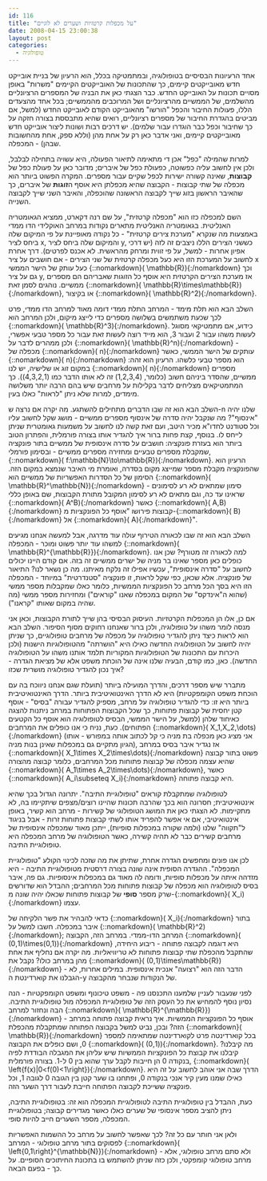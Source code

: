```yaml
---
id: 116
title: "על מכפלות קרטזיות ושערים לא לוגיים"
date: 2008-04-15 23:00:38
layout: post
categories: 
  - טופולוגיה
---
```

אחד הרעיונות הבסיסיים בטופולוגיה, ובמתמטיקה בכלל, הוא הרעיון של בניית אובייקט חדש מאובייקטים קיימים, כך שהתכונות של האובייקטים הקיימים "משרות" באופן מסויים תכונות על האובייקט החדש. כבר הצגתי כאן את הבניה של המספרים הרציונליים מהשלמים, של הממשיים מהרציונליים ושל המרוכבים מהממשיים; בכל אחד מהצעדים הללו, פעולות החיבור והכפל "הורשו" מהאובייקט הקודם לאובייקט החדש (למשל, אם מביטים בהגדרת החיבור של מספרים רציונליים, רואים שהיא מתבססת בצורה חזקה על כך שחיבור וכפל כבר הוגדרו עבור שלמים). יש דרכים רבות ושונות ליצור אובייקט חדש מאובייקטים קיימים, ואני אדבר כאן רק על אחת מהן (וללא ספק, אחת מהחשובות שבהן) - המכפלה.

למרות שהמילה "כפל" אכן די מתאימה לתיאור הפעולה, היא עשויה בתחילה לבלבל, ולכן אין לחשוב עליה כפשוטה, כפעולת כפל של איברים; מדובר כאן על פעולת כפל של <strong>קבוצות</strong>, שאינה קשורה ישירות לכפל שקיים עבור מספרים. המקרה הפשוט ביותר הוא מכפלה של שתי קבוצות - הקבוצה שהיא מכפלתן היא אוסף ה<strong>זוגות</strong> של איברים, כך שהאיבר הראשון בזוג שייך לקבוצה הראשונה שהוכפלה, והאיבר השני שייך לקבוצה השנייה.

השם למכפלה כזו הוא "מכפלה קרטזית", על שם רנה דקארט, ממציא הגאומטריה האנליטית. בגאומטריה האנליטית מתארים נקודות במרחב האוקלידי הדו ממדי באמצעות מה שנקרא "מערכת צירים קרטזית" - כל נקודה מאופיינת על פי המיקום שלה ביחס לציר x, והמיקום שלה ביחס לציר y, כששני הצירים הללו ניצבים זה לזה (יש דרכי אפיון אחרות - למשל, על פי זווית ומרחק מהראשית. לא אכנס לפרטים). דרך אחרת לחשוב על המערכת הזו היא כעל מכפלה קרטזית של שני הצירים - אם חושבים על ציר x כעל עותק של הישר הממשי {::nomarkdown}\(  \mathbb{R}\){:/nomarkdown} וכך גם על ציר y, אז מערכת הצירים הקרטזית היא אוסף כל הזוגות שאבריהם הם מספרים ממשיים. נוהגים לסמן זאת {::nomarkdown}\( \mathbb{R}\times\mathbb{R}\){:/nomarkdown}, או בקיצור {::nomarkdown}\( \mathbb{R}^2\){:/nomarkdown}.

השלב הבא הוא תלת מימד - המרחב התלת ממדי דומה מאוד למרחב הדו ממדי, פרט לכך שכעת משתמשים בשלושה מספרים כדי לייצג מיקום, ולכן המרחב הוא {::nomarkdown}\( \mathbb{R}^3\){:/nomarkdown}. כידוע, אם מתמטיקאי מסוגל לעשות משהו עבור 2 ועבור 3, הוא מייד רוצה לעשות זאת עבור כל מספר טבעי אפשרי, ולכן ממהרים לדבר על {::nomarkdown}\( \mathbb{R}^n\){:/nomarkdown} - מכפלה של {::nomarkdown}\( n\){:/nomarkdown} עותקים של הישר הממשי, כאשר {::nomarkdown}\( n\){:/nomarkdown} הוא מספר טבעי כלשהו. הרעיון הוא זהה: במקום זוג או שלישיה, יש לנו {::nomarkdown}\( n\){:/nomarkdown} מספרים ממשיים, שהסדר ביניהם חשוב (כלומר, (1,2,3,4) זה לא אותו הדבר כמו (4,3,2,1)). כך המתמטיקאים מצליחים לדבר בקלילות על מרחבים שיש בהם הרבה יותר משלושה מימדים, למרות שלא ניתן "לראות" כאלו בעין.

השלב הבא הוא זה שבו הדברים מתחילים להשתגע. מה יקרה אם נרצה ש-n שלנו יהיה "אינסוף"? מה שנקבל יהיה סדרה של אינסוף מספרים ממשיים - מושג שקל לחשוב עליו וכל סטודנט לחדו"א מכיר היטב, ועם זאת קשה לנו לחשוב על משמעות גאומטרית שניתן לייחס לו. בנוסף, קצת פחות ברור איך להגדיר אותו בצורה פורמלית, והפתרון הטוב ביותר הוא בעזרת פונקציה: חושבים על סדרה אינסופית של ממשיים בתור פונקציה שמקבלת מספרים טבעיים ומחזירה מספרים ממשיים - ובסימון פורמלי, {::nomarkdown}\( f:\mathbb{N}\to\mathbb{R}\){:/nomarkdown}. הרעיון הוא שהפונקציה מקבלת מספר שמייצג מקום בסדרה, ואומרת מי האיבר שנמצא במקום הזה. הסימון של כל הסדרות האפשריות של ממשיים הוא {::nomarkdown}\( \mathbb{R}^\mathbb{N}\){:/nomarkdown} - סימון שמתאים לא רע לסימונים שראינו עד כה, וגם מתאים לא רע לסימון המקובל מתורת הקבוצות, שם באופן כללי {::nomarkdown}\( A^B\){:/nomarkdown} כאשר {::nomarkdown}\( A,B\){:/nomarkdown} קבוצות פירושו "אוסף כל הפונקציות מ-{::nomarkdown}\( B\){:/nomarkdown} אל {::nomarkdown}\( A\){:/nomarkdown}".

השלב הבא הוא זה שבו לכאורה הטירוף עולה עוד מדרגה, אבל למעשה אנחנו מגיעים למשהו עוד יותר פשוט ומוכר - המכפלה {::nomarkdown}\( \mathbb{R}^{\mathbb{R}}\){:/nomarkdown}. למה לכאורה זה מטורף? שכן אנו כופלים כאן מספר שאינו בר מניה של ישרים ממשיים זה בזה. אם קודם היינו יכולים לחשוב על "סדרה אינסופית", עכשיו אפילו זה נלקח מאיתנו. מה כן נשאר לנו? התיאור של פונקציה. אלא שכאן, כפי שקל לראות, זו פונקציה "סטנדרטית" במיוחד - המכפלה הזו היא בסך הכל מרחב כל הפונקציות הממשיות, כלומר כאלו שמקבלות מספר ממשי (שהוא ה"אינדקס" של המקום במכפלה שאנו "קוראים") ומחזירות מספר ממשי (מה שהיה במקום שאותו "קראנו").

אם כן, אלו הן המכפלות הקרטזיות. העיסוק הבסיסי בהן שייך לתורת הקבוצות, וכאן אני מנסה לומר משהו על טופולוגיה, ולכן ברור שאנחנו רחוקים מסוף הסיפור. השלב הבא הוא לראות כיצד ניתן להגדיר טופולוגיה על מכפלה של מרחבים טופולוגיים, כך שניתן יהיה לחשוב על הטופולוגיה החדשה כאילו היא "הושרתה" מהטופולוגיות הישנות (ולכן היכרות עם התכונות של הטופולוגיות המקוריות תלמד אותנו משהו על הטופולוגיה החדשה). כאן, כמו קודם, הבעיה שלנו אינה של הוכחת משפט אלא של מציאת הגדרה - איך נכון להגדיר טופולוגיה מושרית שכזו?

מתברר שיש מספר דרכים, והדרך המועילה ביותר (תועלת שגם אנחנו ניווכח בה עם הוכחת משפט הקומפקטיות) היא לא הדרך האינטואיטיבית ביותר. הדרך האינטואיטיבית ביותר היא זו: כדי להגדיר טופולוגיה על מרחב, מספיק להגדיר עבורה "בסיס" - אוסף קטן יחסית של קבוצות פתוחות, כך שכל הקבוצות הפתוחות במרחב ניתנות להצגה כאיחוד שלהן (למשל, על הישר הממשי, הבסיס לטופולוגיה הוא אוסף כל הקטעים הפתוחים). כעת, נניח כי אנו כופלים את המרחבים {::nomarkdown}\( X_1,X_2,\dots\){:/nomarkdown} (אני מציג כאן מכפלה בת מניה כי קל לכתוב אותה במפורש - אותו הגיון מתקיים גם במכפלות שאינן בנות מניה), אז נגדיר איבר בסיס במרחב {::nomarkdown}\( X_1\times X_2\times\dots\){:/nomarkdown} פשוט בתור קבוצה שהיא עצמה מכפלה של קבוצות פתוחות מכל המרחבים, כלומר קבוצה מהצורה {::nomarkdown}\( A_1\times A_2\times\dots\){:/nomarkdown}, כאשר {::nomarkdown}\( A_i\subseteq X_i\){:/nomarkdown} היא קבוצה פתוחה.

לטופולוגיה שמתקבלת קוראים "טופולוגיית התיבה". יתרונה הגדול בכך שהיא אינטואיטיבית; חסרונה הוא בכך שהרבה תכונות שהיינו רוצים/מצפים שיתקיימו בה, לא מתקיימות. לא הצגתי כאן את המושג הטופולוגי של קשירות - מרחב הוא קשיר, באופן אינטואיטיבי, אם אי אפשר להפריד אותו לשתי קבוצות פתוחות זרות - אבל בניגוד ל"תקווה" שלנו (ולמה שקורה במכפלות סופיות), ייתכן מאוד שמכפלה אינסופית של מרחבים קשירים כבר לא תהיה קשירה, כאשר הטופולוגיה של מרחב המכפלה היא טופולוגיית התיבה.

לכן אנו פונים ומחפשים הגדרה אחרת, שתיתן את מה שזכה לכינוי הקולע "טופולוגיית המכפלה". ההגדרה הסופית אינה שונה בצורה דרסטית מטופולוגיית התיבה - היא מזדהה איתה על מכפלות סופיות, ודומה לה מאוד גם במכפלות אינסופיות. גם פה, איבר בסיס לטופולוגיה הוא מכפלה של קבוצות פתוחות מכל המרחבים; ההבדל הוא שדורשים שרק מספר <strong>סופי</strong> של קבוצות פתוחות שכאלו יהיה שונה מ-{::nomarkdown}\( X_i\){:/nomarkdown} עצמו.

כדאי להבהיר את פשר הלקיחה של {::nomarkdown}\( X_i\){:/nomarkdown} בתור איבר במכפלה. חשבו למשל על {::nomarkdown}\( \mathbb{R}^2\){:/nomarkdown}; המרחב הדו-ממדי. במרחב הזה, הקבוצה {::nomarkdown}\( (0,1)\times(0,1)\){:/nomarkdown} היא דוגמה לקבוצה פתוחה - ריבוע היחידה, שהתקבל מהכפלת שתי קבוצות פתוחות לא טריוויאליות. מה יקרה אם נחליף את אחת מהן במרחב כולו? נקבל את {::nomarkdown}\( (0,1)\times\mathbb{R}\){:/nomarkdown} - הדבר הזה הוא "רצועה" אנכית אינסופית. במילים אחרות, לא הגבלנו את קוארדינטת ה-y של הנקודות שנבחר מהקבוצה.

לפני שנעבור לעניין שלמענו התכנסנו פה - משפט טיכונוף ומשפט הקומפקטיות - הנה נסיון נוסף להמחיש את כל העסק הזה של טופולוגיית המכפלה מול טופולוגיית התיבה. הבה ונחזור למרחב {::nomarkdown}\( \mathbb{R}^{\mathbb{R}}\){:/nomarkdown} - אוסף כל הפונקציות הממשיות. איך נראית קבוצה פתוחה במרחב הזה? ובכן, נביט למשל בקבוצה הפתוחה שמתקבלת מהכפלת {::nomarkdown}\( \mathbb{R}\){:/nomarkdown} בכל קוארדינטה פרט לקוארדינטה שמתאימה למספר 0, ושם כופלים את הקבוצה {::nomarkdown}\( (0,1)\){:/nomarkdown}. מה קיבלנו? קיבלנו את קבוצת כל הפונקציות הממשיות שיש עליהן את המגבלה הבודדת לפיה בנקודה 0 הן חייבות לקבל ערך שהוא בין 0 ל-1. בצורה פורמלית, {::nomarkdown}\( \left\{f(x)\|0&lt;f(0)&lt;1\right\}\){:/nomarkdown}. הדרך שבה אני אוהב לחשוב על זה היא כאילו שמנו מעין קיר אנכי בנקודה 0, ופתחנו בו שער קטן בין הגובה 0 לגובה 1, וכל פונקציה ששייכת לקבוצה הפתוחה חייבת לעבור דרך השער הזה.

כעת, ההבדל בין טופולוגיית התיבה לטופולוגיית המכפלה הוא זה: בטופולוגיית התיבה, ניתן להציב מספר אינסופי של שערים כאלו כאשר מגדירים קבוצה; בטופולוגיית המכפלה, מספר השערים חייב להיות סופי.

ולאן אני חותר עם כל זה? לכך שאפשר לחשוב על מרחב כל ההשמות האפשריות לפסוקים בתור מרחב טופולוגי - המרחב {::nomarkdown}\( \left\{0,1\right\}^{\mathbb{N}}\){:/nomarkdown} - ולא סתם מרחב טופולוגי, אלא מרחב טופולוגי קומפקטי, ולכן כזה שניתן להשתמש בו בתכונת החיתוכים הסופיים. על כך - בפעם הבאה.
